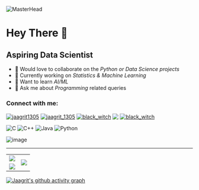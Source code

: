 <!-- ![MasterHead](https://static.vecteezy.com/system/resources/previews/001/759/768/non_2x/data-scientist-word-banner-vector.jpg) -->
<!-- ![MasterHead](https://github.com/jaagrit13/jaagrit13/blob/main/data-scientist-word-banner-vector%20(1).png) -->
<!-- ![MasterHead](https://github.com/jaagrit13/jaagrit13/blob/main/data-scientist-word-banner-vector%20(1).png) -->
![MasterHead](https://github.com/jaagrit13/jaagrit13/blob/main/banner%20(1).png) 
# Hey There 👋

## Aspiring Data Scientist

-   👯 Would love to collaborate on the *Python or Data Science projects*
-   🎯 Currently working on *Statistics & Machine Learning*
-   🌱 Want to learn *AI/ML*
-   💬 Ask me about *Programming* related queries

<!--
-   📫 Connect with me on &nbsp; [![image](https://img.shields.io/badge/JAAGRIT-0077B5?style=flat-square&logo=linkedin&logoColor=white)](https://www.linkedin.com/in/jaagrit1305)
-   ![image](https://komarev.com/ghpvc/?username=jaagrit13&label=Profile%20views&color=0e75b6&style=flat-square)
-   ![Badge](https://cp-logo.vercel.app/codechef/black_witch)
(https://www.codechef.com/users/black_witch) -->

<h3 align="left">Connect with me:</h3>
<p align="left">
<a href="https://linkedin.com/in/jaagrit1305" target="blank"><img align="center" src="https://img.shields.io/badge/linkedin-%230077B5.svg?style=for-the-badge&logo=linkedin&logoColor=white" alt="jaagrit1305" /></a>
<a href="https://instagram.com/jaagrit_1305" target="blank"><img align="center" src="https://img.shields.io/badge/Instagram-%23E4405F.svg?style=for-the-badge&logo=Instagram&logoColor=white" alt="jaagrit_1305"/></a>
<a href="https://discord.gg/black_witch" target="blank"><img align="center" src="https://img.shields.io/badge/Discord-%235865F2.svg?style=for-the-badge&logo=discord&logoColor=white" alt="black_witch" /></a>
<!-- <a href="[Kaggle Profile]" target="blank"><img align="center" src="https://img.shields.io/badge/Kaggle-035a7d?style=for-the-badge&logo=kaggle&logoColor=white" alt="black_witch" /></a> -->
<a href="https://www.codechef.com/users/black_witch" target="blank"><img align="center" src="https://img.shields.io/badge/CodeChef-%23964B00.svg?style=for-the-badge&logo=CodeChef&logoColor=white"/></a>
<a href="https://www.leetcode.com/black_witch" target="blank"><img align="center" src="https://img.shields.io/badge/LeetCode-000000?style=for-the-badge&logo=LeetCode&logoColor=#d16c06" alt="black_witch"/></a>
</p>

![C](https://img.shields.io/badge/C-00599C?style=for-the-badge&logo=c&logoColor=white)
![C++](https://img.shields.io/badge/C%2B%2B-00599C?style=for-the-badge&logo=c%2B%2B&logoColor=white)
![Java](https://img.shields.io/badge/java-%23ED8B00.svg?style=for-the-badge&logo=openjdk&logoColor=white)
![Python](https://img.shields.io/badge/Python-3776AB?style=for-the-badge&logo=python&logoColor=white)
<!--
![HTML5](https://img.shields.io/badge/HTML5-E34F26?style=for-the-badge&logo=html5&logoColor=white)
![CSS3](https://img.shields.io/badge/CSS3-1572B6?style=for-the-badge&logo=css3&logoColor=white)
![JavaScript](https://img.shields.io/badge/JavaScript-323330?style=for-the-badge&logo=javascript&logoColor=F7DF1E)
![JQuery](https://img.shields.io/badge/jQuery-0769AD?style=for-the-badge&logo=jquery&logoColor=white)
![Bootstrap](https://img.shields.io/badge/Bootstrap-563D7C?style=for-the-badge&logo=bootstrap&logoColor=white)
![Tailwind-CSS](https://img.shields.io/badge/Tailwind_CSS-38B2AC?style=for-the-badge&logo=tailwind-css&logoColor=white)

![MongoDB](https://img.shields.io/badge/MongoDB-4EA94B?style=for-the-badge&logo=mongodb&logoColor=white)
![Express.js](https://img.shields.io/badge/Express.js-000000?style=for-the-badge&logo=express&logoColor=white)
![React](https://img.shields.io/badge/React-20232A?style=for-the-badge&logo=react&logoColor=61DAFB)
![Node.js](https://img.shields.io/badge/Node.js-43853D?style=for-the-badge&logo=Node.js&logoColor=white)
![Next.js](https://img.shields.io/badge/next.js-000000?style=for-the-badge&logo=nextdotjs&logoColor=white)
![Firebase](https://img.shields.io/badge/firebase-ffca28?style=for-the-badge&logo=firebase&logoColor=black)

![PHP](https://img.shields.io/badge/PHP-777BB4?style=for-the-badge&logo=php&logoColor=white)
![MySQL](https://img.shields.io/badge/MySQL-00000F?style=for-the-badge&logo=mysql&logoColor=white)
![Flask](https://img.shields.io/badge/Flask-000000?style=for-the-badge&logo=flask&logoColor=white)
![Django](https://img.shields.io/badge/Django-092E20?style=for-the-badge&logo=django&logoColor=green)
![SQLite](https://img.shields.io/badge/SQLite-07405E?style=for-the-badge&logo=sqlite&logoColor=white) -->

<!-- 
![Keras](https://img.shields.io/badge/Keras-%23D00000.svg?style=for-the-badge&logo=Keras&logoColor=white)
![Matplotlib](https://img.shields.io/badge/Matplotlib-%23ffffff.svg?style=for-the-badge&logo=Matplotlib&logoColor=black)
![mlflow](https://img.shields.io/badge/mlflow-%23d9ead3.svg?style=for-the-badge&logo=numpy&logoColor=blue)
![NumPy](https://img.shields.io/badge/numpy-%23013243.svg?style=for-the-badge&logo=numpy&logoColor=white)
![Pandas](https://img.shields.io/badge/pandas-%23150458.svg?style=for-the-badge&logo=pandas&logoColor=white)
![Plotly](https://img.shields.io/badge/Plotly-%233F4F75.svg?style=for-the-badge&logo=plotly&logoColor=white)
![scikit-learn](https://img.shields.io/badge/scikit--learn-%23F7931E.svg?style=for-the-badge&logo=scikit-learn&logoColor=white)
![SciPy](https://img.shields.io/badge/SciPy-%230C55A5.svg?style=for-the-badge&logo=scipy&logoColor=%white)
![TensorFlow](https://img.shields.io/badge/TensorFlow-%23FF6F00.svg?style=for-the-badge&logo=TensorFlow&logoColor=white)

-->
![image](https://komarev.com/ghpvc/?username=jaagrit13&label=Profile%20views&color=0e75b6&style=flat-square)

---


<table>
  <tr>
    <td>
      <img src="https://github-readme-stats.vercel.app/api?username=jaagrit13&show_icons=true&locale=en&theme=prussian" />
    </td>
    <td rowspan="2">
      <img src="https://github-readme-stats.vercel.app/api/top-langs/?username=jaagrit13&langs_count=8&theme=prussian" />
    </td>
  <tr>
    <td>
      <!-- <img src="https://github-readme-streak-stats.herokuapp.com/?user=jaagrit13&theme=prussian" /> -->
      <img src = "https://github-readme-streak-stats.herokuapp.com/?user=jaagrit13&theme=prussian">
    </td>
  </tr>
</table>
<!-- ![image](https://github-readme-stats.vercel.app/api/top-langs/?username=aaryan-gupta&layout=compact) -->
<!-- ![image](https://github-readme-stats.vercel.app/api?username=aaryan-gupta&show_icons=true&locale=en&theme=radical) -->
<!-- ![image](https://github-readme-streak-stats.herokuapp.com/?user=aaryan-gupta&theme=radical) -->

<!-- ![Jaagrit's github activity graph](https://activity-graph.herokuapp.com/graph?username=jaagrit13&theme=react-dark&area=true) -->
[![Jaagrit's github activity graph](https://github-readme-activity-graph.vercel.app/graph?username=jaagrit13&theme=react-dark)](https://github.com/jaagrit13/github-readme-activity-graph)
